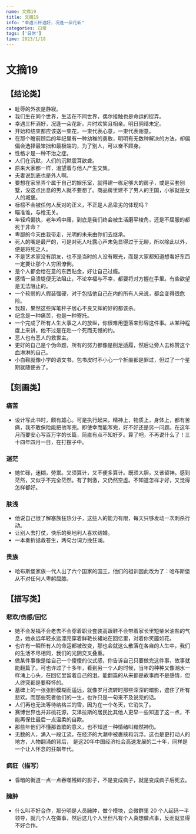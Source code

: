 ```yaml
---
name: 文摘19
title: 文摘19
info: "幸遇三杯酒好，况逢一朵花新"
categories: 日常
tags: ['日常']
time: 2023/1/18
---
```


# 文摘19

## 【结论类】

- 耻辱的外衣是静寂。
- 我们生在同个世界，生活在不同世界，偶尔接触也是命运的捉弄。
- 幸遇三杯酒好，况逢一朵花新。片时欢笑且相亲。明日阴晴未定。
- 开始和结束都应该送一束花，一束代表心意，一束代表谢意。
- 在那个瞻前顾后的年纪里有一种幼稚的勇敢，明明有无数种解决的方法，却偏偏会选择最笨拙和最极端的，为了别人，可以奋不顾身。
- 性格才是一种不治之症。
- 人们在沉默，人们的沉默震耳欲聋。
- 原来大家都一样，渴望着与他人产生交集。
- 夫妻说到底也是外人啊。
- 要想在家里弄个属于自己的娱乐室，就得建一栋足够大的房子，或是买套别墅，没这点出息的男人就不要想了。商品房里建不了男人的王国，小家就是女人的城堡。
- 标榜不会被任何人反对的正义，不正是人品卑劣的体现吗？
- 瞄准谁，与枪无关。
- 年轻鸡偏执，老年鸡中庸，到底是我们终会被生活磨平棱角，还是不屈服的都死于非命？
- 卑鄙的今天由我带走，光明的未来由你们去继承。
- 死人的嘴是最严的，可是对死人吐露心声未免显得过于无聊，所以除此以外，便是将死之人。
- 不是艺术家没有朋友，也不是当时的人没有眼光，而是大家都知道想看好东西一定要让那个人穷困潦倒。
- 是个人都会给在意的东西贴金，好让自己过瘾。
- 感情一旦溃堤便无法阻止，不论幸福与不幸，都要将对方握在手里。有些欲望是无法阻止的。
- 一个软弱的人假装强硬，对于包括他自己在内的所有人来说，都会变得很危险。
- 我超，果然这些挥笔杆子居心不良又挥的好的都该杀。
- 纪念是一种痛苦，也是一种寄托。
- 一个完成了所有人生大事之人的放纵，你很难用堕落来形容这件事。从某种程度上来讲，他不过是在赴一个死而无憾的约。
- 恶人也有恶人的救世主。
- 更好的自己是个伪命题，所有的努力都像是削足适履，然后让旁人去称赞这个血淋淋的自己。
- 小白鞋就像小学的语文书，包书皮时不小心一个折痕都是罪过，但过了一个星期就随便丢了。

## 【刻画类】

### 痛苦

- 设计写此书时，颇有雄心。可是执行起来，精神上，物质上，身体上，都有苦痛，我不敢保险能把他写完。即使幸而能写完，好不好还是另一问题。在这年月而要安心写百万字的长篇，简直有点不知好歹。算了吧，不再说什么了！三十四年四月一日，在打摆子中。

### 迷茫

- 她忙碌，迷糊，劳累。又须算计，又不便多算计。既须大胆，又该留神。感到茫然，又似乎不完全茫然。有了刺激，又仍然空虚。不知道怎样才好，又觉得怎样都好。

### 肤浅

- 他说自己很了解塞族狂热分子，这些人的能力有限，每天只够发动一次刺杀行动。
- 让别人去打仗，快乐的奥地利人喜欢结婚。
- 一本奏折拯救苍生，两句台词力挽狂澜。

### 贵族

- 哈布斯堡家族一代人出了六个国家的国王，他们的祖训因此改为了：哈布斯堡从不对任何人卑躬屈膝。

## 【描写类】

### 悲欢/伤感/回忆

- 她不会发福不会老去不会穿着职业套装高跟鞋不会带着家长里短柴米油盐的气息，她永远年轻永远漂亮穿着鲜艳长裙站在回忆里，对着你笑靥如花。
- 也许有一瞬所有人的命运都被改变，那也会就这么散落在各自的人生中，我们的生活不尽相同，我们的光阴交叉叠重。
- 做某件事像是给自己一个傻傻的仪式感，你告诉自己只要做完这件事，故事就能翻篇了。可也许过了十多年，看到另一个人的时候，当年的种种又像潮水一样涌上心头，在回忆里留着自己的泪。能翻篇的从来都是故事而不是感情，但人终究都是要释怀的。
- 墓碑上的一张张脸模糊而遥远，就像岁月流转时那些深深的暗影，遮住了所有悲欢。而那些死者他们的一生，也许只是一句来不及说完的话。
- 人们再也无法等待纳格兰的雪，因为在一个冬天，它消失了。
- 赛博世界也并非桃花源，艾泽拉斯的居民比其他人更早一些知道了这一点，不能再保住最后一点温柔的自欺。
- 那些年他们不懂那首歌的意义，也不知道一种情绪叫黯然神伤。
- 无数的人，涌入一段江流，在经济的大潮中被裹挟和沉浮。这也是更打动人的地方，人物翻涌的背后， 是这20年中国经济社会高速发展的二十年，同样是一个让人怀念的狂飙年代。

### 疯狂（描写）

- 昏暗的街道一点一点吞噬残碎的影子，不是变成疯子，就是变成疯子后死去。

### 臃肿

- 什么叫不好合作，那分明是人员臃肿，做个模块，企微群里 20 个人起码一半领导，就几个人在做事，然后这几个人里但凡有个人真想做点事，反而就显得不好合作。
  


